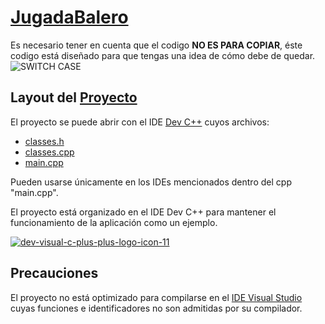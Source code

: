 # [JugadaBalero](https://github.com/Al3sKa/JugadaBalero/raw/main/Jugada%20Balero/JugadaBalero.exe)

Es necesario tener en cuenta que el codigo **NO ES PARA COPIAR**, éste codigo está diseñado para que tengas una idea de cómo debe de quedar.
![SWITCH CASE](https://user-images.githubusercontent.com/68668508/164576394-41ab42dd-ee0f-4c6e-861c-51bf786417a0.png)

## Layout del [Proyecto](https://github.com/Al3sKa/JugadaBalero/tree/main/Jugada%20Balero)

El proyecto se puede abrir con el IDE [Dev C++](https://sourceforge.net/projects/orwelldevcpp/) cuyos archivos:

- [classes.h](https://raw.githubusercontent.com/Al3sKa/JugadaBalero/main/Jugada%20Balero/classes.h)
- [classes.cpp](https://raw.githubusercontent.com/Al3sKa/JugadaBalero/main/Jugada%20Balero/classes.cpp)
- [main.cpp](https://raw.githubusercontent.com/Al3sKa/JugadaBalero/main/Jugada%20Balero/main.cpp)

Pueden usarse únicamente en los IDEs mencionados dentro del cpp "main.cpp".

El proyecto está organizado en el IDE Dev C++ para mantener el funcionamiento de la aplicación como un ejemplo.

[![dev-visual-c-plus-plus-logo-icon-11](https://user-images.githubusercontent.com/68668508/164576562-42e252d5-4018-42aa-aa73-01f71cb55b2f.png)](https://sourceforge.net/projects/orwelldevcpp/)

## Precauciones

El proyecto no está optimizado para compilarse en el [IDE Visual Studio](https://visualstudio.microsoft.com/es/) cuyas funciones e identificadores no son admitidas por su compilador.
